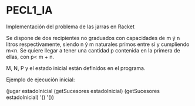 # PECL1_IA
Implementación del problema de las jarras en Racket

Se dispone de dos recipientes no graduados con capacidades de m ý n litros respectivamente, siendo  n  ý  m  naturales primos entre sí y cumpliendo  m<n. Se quiere llegar a tener una cantidad p contenida en la primera de ellas, con  p< m + n.

M, N, P y el estado inicial están definidos en el programa. 

Ejemplo de ejecución inicial:

(jugar estadoInicial (getSucesores estadoInicial) (getSucesores estadoInicial) '() '())

